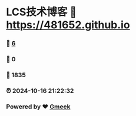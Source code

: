 # LCS技术博客 :link: https://481652.github.io 
### :page_facing_up: [6](https://481652.github.io/tag.html) 
### :speech_balloon: 0 
### :hibiscus: 1835 
### :alarm_clock: 2024-10-16 21:22:32 
### Powered by :heart: [Gmeek](https://github.com/Meekdai/Gmeek)
